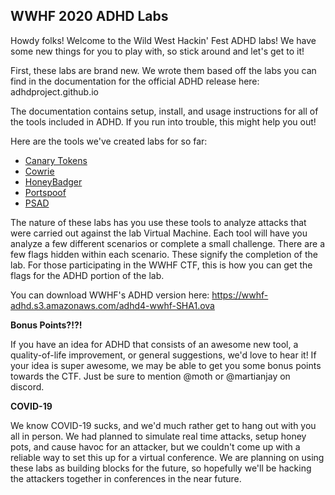 WWHF 2020 ADHD Labs
----------------------
Howdy folks! Welcome to the Wild West Hackin' Fest ADHD labs! We have some new
things for you to play with, so stick around and let's get to it!

First, these labs are brand new. We wrote them based off the labs you can find
in the documentation for the official ADHD release here: adhdproject.github.io

The documentation contains setup, install, and usage instructions for all of the
tools included in ADHD. If you run into trouble, this might help you out!

Here are the tools we've created labs for so far:
- [Canary Tokens](CanaryTokens_WWHF2020_Deadwood.md)
- [Cowrie](Cowrie_WWHF2020_Deadwood.md)
- [HoneyBadger](HoneyBadger_WWHF2020_Deadwood.md)
- [Portspoof](Portspoof_WWHF2020_Deadwood.md)
- [PSAD](PSAD_WWHF2020_Deadwood.md)

The nature of these labs has you use these tools to analyze attacks that were
carried out against the lab Virtual Machine. Each tool will have you analyze a
few different scenarios or complete a small challenge. There are a few flags
hidden within each scenario. These signify the completion of the lab. For those
participating in the WWHF CTF, this is how you can get the flags for the ADHD
portion of the lab.

You can download WWHF's ADHD version here: https://wwhf-adhd.s3.amazonaws.com/adhd4-wwhf-SHA1.ova

**Bonus Points?!?!**

If you have an idea for ADHD that consists of an awesome new tool, a
quality-of-life improvement, or general suggestions, we'd love to hear it!
If your idea is super awesome, we may be able to get you some bonus points
towards the CTF. Just be sure to mention @moth or @martianjay on discord.

**COVID-19**

We know COVID-19 sucks, and we'd much rather get to hang out with you all in
person. We had planned to simulate real time attacks, setup honey pots, and
cause havoc for an attacker, but we couldn't come up with a reliable way to set
this up for a virtual conference. We are planning on using these labs as
building blocks for the future, so hopefully we'll be hacking the
attackers together in conferences in the near future.
